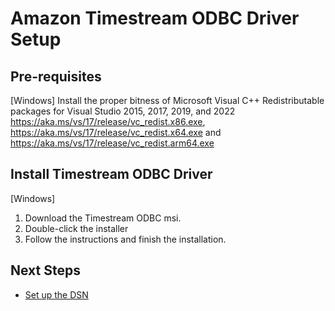 # Amazon Timestream ODBC Driver Setup

## Pre-requisites
[Windows]
Install the proper bitness of Microsoft Visual C++ Redistributable packages for Visual Studio 2015, 2017, 2019, and 2022 https://aka.ms/vs/17/release/vc_redist.x86.exe, https://aka.ms/vs/17/release/vc_redist.x64.exe and https://aka.ms/vs/17/release/vc_redist.arm64.exe

## Install Timestream ODBC Driver
[Windows]
1. Download the Timestream ODBC msi.
2. Double-click the installer
3. Follow the instructions and finish the installation.

## Next Steps

- [Set up the DSN](dsn-configuration.md)
